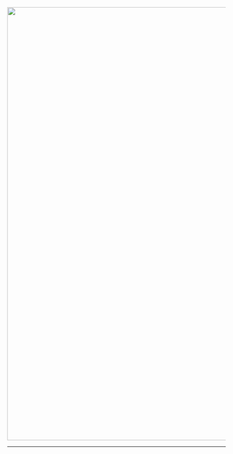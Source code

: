 <img src="https://capsule-render.vercel.app/api?type=waving&color=7BD1D2&height=270&section=header&text=React-Node WebPage%20&fontSize=90&fontColor=363636" width=1000 />

-------------------------------------------
